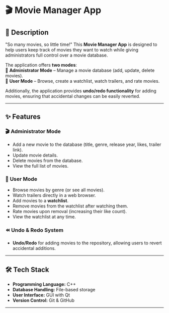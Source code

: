 # 🎬 Movie Manager App  

## 📌 Description  
"So many movies, so little time!" This **Movie Manager App** is designed to help users keep track of movies they want to watch while giving administrators full control over a movie database.  

The application offers **two modes**:  
🔹 **Administrator Mode** – Manage a movie database (add, update, delete movies).  
🔹 **User Mode** – Browse, create a watchlist, watch trailers, and rate movies.  

Additionally, the application provides **undo/redo functionality** for adding movies, ensuring that accidental changes can be easily reverted.

---

## ✨ Features  

### 🎬 **Administrator Mode**  
- Add a new movie to the database (title, genre, release year, likes, trailer link).  
- Update movie details.  
- Delete movies from the database.  
- View the full list of movies.  

### 🎥 **User Mode**  
- Browse movies by genre (or see all movies).  
- Watch trailers directly in a web browser.  
- Add movies to a **watchlist**.  
- Remove movies from the watchlist after watching them.  
- Rate movies upon removal (increasing their like count).  
- View the watchlist at any time.  

### ⏪ **Undo & Redo System**  
- **Undo/Redo** for adding movies to the repository, allowing users to revert accidental additions.  

---

## 🛠️ Tech Stack  
- **Programming Language:** C++  
- **Database Handling:** File-based storage
- **User Interface:**  GUI with Qt
- **Version Control:** Git & GitHub  

---
